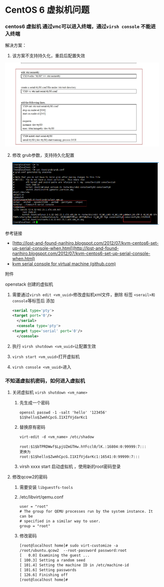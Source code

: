 # CentOS 6 虚拟机问题



### centos6 虚拟机 通过vnc可以进入终端，通过`virsh console` 不能进入终端

解决方案：

1. 该方案不支持持久化，重启后配置失效

![0fd21e70-a76c-4697-8592-0980a5b3e988](./images/0fd21e70-a76c-4697-8592-0980a5b3e988.jpeg)

2. 修改 grub参数，支持持久化配置

   ![image-20230705170900927](./images/image-20230705170900927.png)

参考链接

- [http://lost-and-found-narihiro.blogspot.com/2012/07/kvm-centos6-set-up-serial-console-when.html](http://lost-and-found-narihiro.blogspot.com/2012/07/kvm-centos6-set-up-serial-console-when.html)
- [kvm serial console for virtual machine (github.com)](https://gist.github.com/lukasnellen/fe9b61cb9add581ef0215bd40c09c7c2)

附件

openstack 创建的虚拟机

1. 需要通过`virsh edit <vm_uuid>`修改虚拟机xml文件，删除 标签 `<serail>和 console`等标签后 添加

   ```xml
   <serial type='pty'>
   <target port='0'/>
     </serial>
     <console type='pty'>
   <target type='serial' port='0'/>
     </console>
   ```

2. 执行 `virsh shutdown <vm_uuid>`让配置生效
3. `virsh start <vm_uuid>`打开虚拟机
4. `virsh console <vm_uuid>`进入

### 不知道虚拟机密码，如何进入虚拟机

1. 关闭虚拟机 `virsh shutdown <vm_name>`

   1. 先生成一个密码

      ```shell
      openssl passwd -1 -salt 'hello' '123456'
      $1$hello$ZwmhCpcG.I1XIfVjdarKc1
      ```

   2. 替换原有密码

       ```shell
       virt-edit -d <vm_name> /etc/shadow
       
       root:$1$bTPRDWwf$LpjUZmGTHw.hYFccl0/lK.:16804:0:99999:7:::
       更换为
       root:$1$hello$ZwmhCpcG.I1XIfVjdarKc1:16541:0:99999:7:::
       
       ```

   3. virsh xxxx start 启动虚拟机 ，使用新的root密码登录

2. 修改qcow2的密码

   1. 需要安装 `libguestfs-tools`

   2. /etc/libvirt/qemu.conf

       ```shell
       user = "root"
       # The group for QEMU processes run by the system instance. It can be
       # specified in a similar way to user.
       group = "root"
       ```

   3. 修改密码

       ```shell
       [root@localhost home]# sudo virt-customize -a /root/ubuntu.qcow2  --root-password password:root
       [   0.0] Examining the guest ...
       [ 100.3] Setting a random seed
       [ 101.4] Setting the machine ID in /etc/machine-id
       [ 101.6] Setting passwords
       [ 126.6] Finishing off
       [root@localhost home]# 
       
       ```

   

   